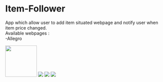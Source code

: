 # Item-Follower
App which allow user to add item situated webpage and notify user when item price changed.<br/>
Available webpages : <br/>
-Allegro


<img src="https://user-images.githubusercontent.com/38322422/75556842-3e20d500-5a3f-11ea-8e9b-28e54dedf6ef.png" width="100px" height="100px"/>
<img src="https://user-images.githubusercontent.com/38322422/75556896-5a247680-5a3f-11ea-87c3-123c516f97a3.png"/>
<img src="https://user-images.githubusercontent.com/38322422/75556898-5abd0d00-5a3f-11ea-961e-867251e019ff.png"/>
<img src="https://user-images.githubusercontent.com/38322422/75556902-5bee3a00-5a3f-11ea-8b22-6bc556259ac5.png"/>
